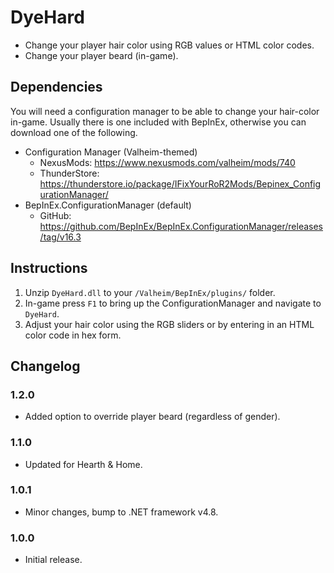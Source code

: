 ﻿# DyeHard

  * Change your player hair color using RGB values or HTML color codes.
  * Change your player beard (in-game).

## Dependencies

You will need a configuration manager to be able to change your hair-color in-game.
Usually there is one included with BepInEx, otherwise you can download one of the following.

  * Configuration Manager (Valheim-themed)
    * NexusMods: https://www.nexusmods.com/valheim/mods/740
    * ThunderStore: https://thunderstore.io/package/IFixYourRoR2Mods/Bepinex_ConfigurationManager/
  * BepInEx.ConfigurationManager (default)
    * GitHub: https://github.com/BepInEx/BepInEx.ConfigurationManager/releases/tag/v16.3

## Instructions

  1. Unzip `DyeHard.dll` to your `/Valheim/BepInEx/plugins/` folder.
  2. In-game press `F1` to bring up the ConfigurationManager and navigate to `DyeHard`.
  3. Adjust your hair color using the RGB sliders or by entering in an HTML color code in hex form.

## Changelog

### 1.2.0

  * Added option to override player beard (regardless of gender).

### 1.1.0

  * Updated for Hearth & Home.

### 1.0.1

  * Minor changes, bump to .NET framework v4.8.

### 1.0.0

  * Initial release.